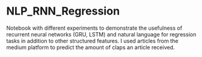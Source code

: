 # NLP_RNN_Regression
Notebook with different experiments to demonstrate the usefulness of recurrent neural networks (GRU, LSTM) and natural language for regression tasks in addition to other structured features. I used articles from the medium platform to predict the amount of claps an article received. 
